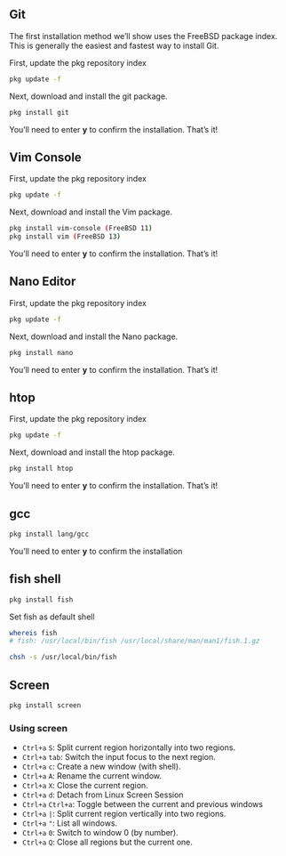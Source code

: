 ## <h2 id="git"> Git </h2>

The first installation method we’ll show uses the FreeBSD package index. This is generally the easiest and fastest way to install Git.

First, update the pkg repository index

```bash
pkg update -f
```

Next, download and install the git package.

```bash
pkg install git
```

You’ll need to enter **y** to confirm the installation. That’s it!

## <h2 id="vim-console"> Vim Console </h2>

First, update the pkg repository index

```bash
pkg update -f
```

Next, download and install the Vim package.

```bash
pkg install vim-console (FreeBSD 11)
pkg install vim (FreeBSD 13)
```

You’ll need to enter **y** to confirm the installation. That’s it!

## <h2 id="nano"> Nano Editor </h2>

First, update the pkg repository index

```bash
pkg update -f
```

Next, download and install the Nano package.

```bash
pkg install nano
```

You’ll need to enter **y** to confirm the installation. That’s it!

## <h2 id="htop"> htop </h2>

First, update the pkg repository index

```bash
pkg update -f
```

Next, download and install the htop package.

```bash
pkg install htop
```

You’ll need to enter **y** to confirm the installation. That’s it!

## <h2 id="gcc"> gcc </h2>

```bash
pkg install lang/gcc
```

You’ll need to enter **y** to confirm the installation

## <h2 id="fish"> fish shell</h2>

```bash
pkg install fish
```

Set fish as default shell

```bash
whereis fish
# fish: /usr/local/bin/fish /usr/local/share/man/man1/fish.1.gz

chsh -s /usr/local/bin/fish
```

## <h2 id="screen"> Screen </h2>

```bash
pkg install screen
```

### Using screen

- `Ctrl+a` `S`: Split current region horizontally into two regions.
- `Ctrl+a` `tab`: Switch the input focus to the next region.
- `Ctrl+a` `c`: Create a new window (with shell).
- `Ctrl+a` `A`: Rename the current window.
- `Ctrl+a` `X`: Close the current region.
- `Ctrl+a` `d`: Detach from Linux Screen Session
- `Ctrl+a` `Ctrl+a`: Toggle between the current and previous windows
- `Ctrl+a` `|`: Split current region vertically into two regions.
- `Ctrl+a` `"`: List all windows.
- `Ctrl+a` `0`: Switch to window 0 (by number).
- `Ctrl+a` `Q`: Close all regions but the current one.
